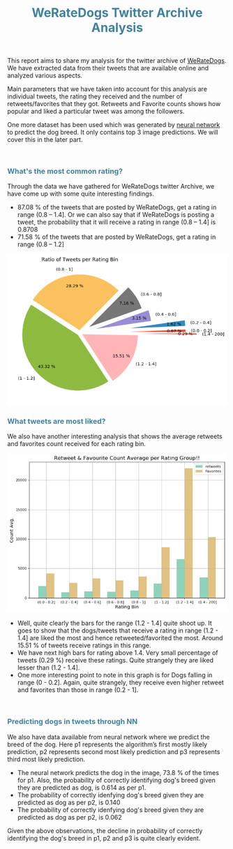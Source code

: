 
 # <center ><font color='#458199'>WeRateDogs Twitter Archive Analysis</font></center>

<br>

This report aims to share my analysis for the twitter archive of [WeRateDogs](https://twitter.com/dog_rates). We have extracted data from their tweets that are available online and analyzed various aspects. 

Main parameters that we have taken into account for this analysis are individual tweets, the rating they received and the number of retweets/favorites that they got. Retweets and Favorite counts shows how popular and liked a particular tweet was among the followers.

One more dataset has been used which was generated by [neural network](https://www.youtube.com/watch?v=2-Ol7ZB0MmU) to predict the dog breed. It only contains top 3 image predictions. We will cover this in the later part.

<br>

### <font color='#458199'>What's the most common rating? </font>
Through the data we have gathered for WeRateDogs twitter Archive, we have come up with some quite interesting findings.

-   87.08 % of the tweets that are posted by WeRateDogs, get a rating in range (0.8 – 1.4]. Or we can also say that if WeRateDogs is posting a tweet, the probability that it will receive a rating in range (0.8 – 1.4] is 0.8708
-   71.58 % of the tweets that are posted by WeRateDogs, get a rating in range (0.8 – 1.2]

<img src="tweet_ratio.png" />

<br>

### <font color='#458199'>What tweets are most liked? </font>
We also have another interesting analysis that shows the average retweets and favorites count received for each rating bin.

<img src="counts_bar.png" />

- Well, quite clearly the bars for the range (1.2 - 1.4] quite shoot up. It goes to show that the dogs/tweets that receive a rating in range (1.2 - 1.4] are liked the most and hence retweeted/favorited the most. Around 15.51 % of tweets receive ratings in this range.
- We have next high bars for rating above 1.4. Very small percentage of tweets (0.29 %) receive these ratings. Quite strangely they are liked lesser than (1.2 - 1.4].
- One more interesting point to note in this graph is for Dogs falling in range (0 - 0.2]. Again, quite strangely, they receive even higher retweet and favorites than those in range (0.2 - 1].

<br>

### <font color='#458199'>Predicting dogs in tweets through NN </font>
We also have data available from neural network where we predict the breed of the dog.
Here p1 represents the algorithm’s first mostly likely prediction, p2 represents second most likely prediction and p3 represents third most likely prediction.
- The neural network predicts the dog in the image, 73.8 % of the times for p1. Also, the probability of correctly identifying dog's breed given they are predicted as dog, is 0.614 as per p1.
- The probability of correctly idenfying dog's breed given they are predicted as dog as per p2, is 0.140
- The probability of correctly idenfying dog's breed given they are predicted as dog as per p2, is 0.062

Given the above observations, the decline in probability of correctly identifying the dog's breed in p1, p2 and p3 is quite clearly evident.


